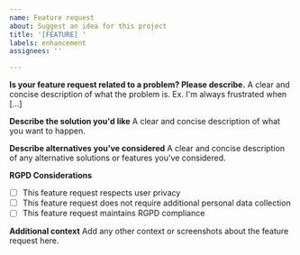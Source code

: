 ```yaml
---
name: Feature request
about: Suggest an idea for this project
title: '[FEATURE] '
labels: enhancement
assignees: ''

---
```


**Is your feature request related to a problem? Please describe.**
A clear and concise description of what the problem is. Ex. I'm always frustrated when [...]

**Describe the solution you'd like**
A clear and concise description of what you want to happen.

**Describe alternatives you've considered**
A clear and concise description of any alternative solutions or features you've considered.

**RGPD Considerations**
- [ ] This feature request respects user privacy
- [ ] This feature request does not require additional personal data collection
- [ ] This feature request maintains RGPD compliance

**Additional context**
Add any other context or screenshots about the feature request here.
